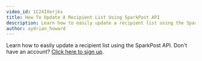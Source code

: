 ```yaml
---
video_id: 1C24IXerjks
title: How To Update A Recipient List Using SparkPost API
description: Learn how to easily update a recipient list using the SparkPost API.
author: aydrian_howard
---
```

Learn how to easily update a recipient list using the SparkPost API. Don't have an account? [Click here to sign up](https://app.sparkpost.com/sign-up).
